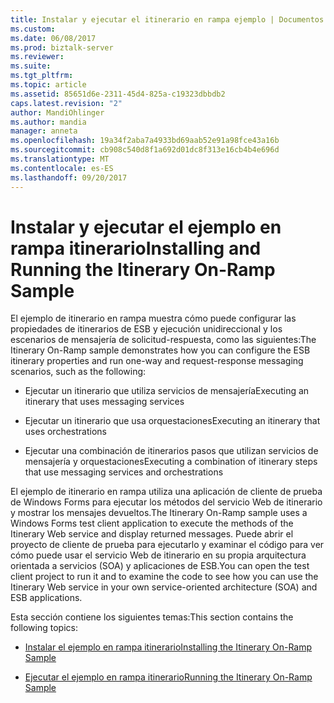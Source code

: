 ```yaml
---
title: Instalar y ejecutar el itinerario en rampa ejemplo | Documentos de Microsoft
ms.custom: 
ms.date: 06/08/2017
ms.prod: biztalk-server
ms.reviewer: 
ms.suite: 
ms.tgt_pltfrm: 
ms.topic: article
ms.assetid: 85651d6e-2311-45d4-825a-c19323dbbdb2
caps.latest.revision: "2"
author: MandiOhlinger
ms.author: mandia
manager: anneta
ms.openlocfilehash: 19a34f2aba7a4933bd69aab52e91a98fce43a16b
ms.sourcegitcommit: cb908c540d8f1a692d01dc8f313e16cb4b4e696d
ms.translationtype: MT
ms.contentlocale: es-ES
ms.lasthandoff: 09/20/2017
---
```

# <a name="installing-and-running-the-itinerary-on-ramp-sample"></a><span data-ttu-id="1e41c-102">Instalar y ejecutar el ejemplo en rampa itinerario</span><span class="sxs-lookup"><span data-stu-id="1e41c-102">Installing and Running the Itinerary On-Ramp Sample</span></span>
<span data-ttu-id="1e41c-103">El ejemplo de itinerario en rampa muestra cómo puede configurar las propiedades de itinerarios de ESB y ejecución unidireccional y los escenarios de mensajería de solicitud-respuesta, como las siguientes:</span><span class="sxs-lookup"><span data-stu-id="1e41c-103">The Itinerary On-Ramp sample demonstrates how you can configure the ESB itinerary properties and run one-way and request-response messaging scenarios, such as the following:</span></span>  
  
-   <span data-ttu-id="1e41c-104">Ejecutar un itinerario que utiliza servicios de mensajería</span><span class="sxs-lookup"><span data-stu-id="1e41c-104">Executing an itinerary that uses messaging services</span></span>  
  
-   <span data-ttu-id="1e41c-105">Ejecutar un itinerario que usa orquestaciones</span><span class="sxs-lookup"><span data-stu-id="1e41c-105">Executing an itinerary that uses orchestrations</span></span>  
  
-   <span data-ttu-id="1e41c-106">Ejecutar una combinación de itinerarios pasos que utilizan servicios de mensajería y orquestaciones</span><span class="sxs-lookup"><span data-stu-id="1e41c-106">Executing a combination of itinerary steps that use messaging services and orchestrations</span></span>  
  
 <span data-ttu-id="1e41c-107">El ejemplo de itinerario en rampa utiliza una aplicación de cliente de prueba de Windows Forms para ejecutar los métodos del servicio Web de itinerario y mostrar los mensajes devueltos.</span><span class="sxs-lookup"><span data-stu-id="1e41c-107">The Itinerary On-Ramp sample uses a Windows Forms test client application to execute the methods of the Itinerary Web service and display returned messages.</span></span> <span data-ttu-id="1e41c-108">Puede abrir el proyecto de cliente de prueba para ejecutarlo y examinar el código para ver cómo puede usar el servicio Web de itinerario en su propia arquitectura orientada a servicios (SOA) y aplicaciones de ESB.</span><span class="sxs-lookup"><span data-stu-id="1e41c-108">You can open the test client project to run it and to examine the code to see how you can use the Itinerary Web service in your own service-oriented architecture (SOA) and ESB applications.</span></span>  
  
 <span data-ttu-id="1e41c-109">Esta sección contiene los siguientes temas:</span><span class="sxs-lookup"><span data-stu-id="1e41c-109">This section contains the following topics:</span></span>  
  
-   [<span data-ttu-id="1e41c-110">Instalar el ejemplo en rampa itinerario</span><span class="sxs-lookup"><span data-stu-id="1e41c-110">Installing the Itinerary On-Ramp Sample</span></span>](../esb-toolkit/installing-the-itinerary-on-ramp-sample.md)  
  
-   [<span data-ttu-id="1e41c-111">Ejecutar el ejemplo en rampa itinerario</span><span class="sxs-lookup"><span data-stu-id="1e41c-111">Running the Itinerary On-Ramp Sample</span></span>](../esb-toolkit/running-the-itinerary-on-ramp-sample.md)